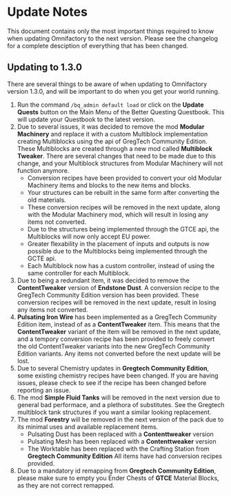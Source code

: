 # Update Notes

This document contains only the most important things required to know when updating Omnifactory to the next version. Please see the changelog for a complete desciption of everything that has been changed.

## Updating to 1.3.0

There are several things to be aware of when updating to Omnifactory version 1.3.0, and will be important to do when you get your world running.

1. Run the command `/bq_admin default load` or click on the **Update Quests** button on the Main Menu of the Better Questing Questbook. This will update your Questbook to the latest version.
2. Due to several issues, it was decided to remove the mod **Modular Machinery** and replace it with a custom Multiblock implementation creating Multiblocks using the api of GregTech Community Edition. These Multiblocks are created through a new mod called **Multiblock Tweaker**. There are several changes that need to be made due to this change, and your Multiblock structures from Modular Machinery will not function anymore.
    - Conversion recipes have been provided to convert your old Modular Machinery items and blocks to the new items and blocks.
    - Your structures can be rebuilt in the same form after converting the old materials.
    - These conversion recipes will be removed in the next update, along with the Modular Machinery mod, which will result in losing any items not converted.
    - Due to the structures being implemented through the GTCE api, the Multiblocks will now only accept EU power.
    - Greater flexability in the placement of inputs and outputs is now possible due to the Multiblocks being implemented through the GCTE api.
    - Each Multiblock now has a custom controller, instead of using the same controller for each Multiblock.
3. Due to being a redundant item, it was decided to remove the **ContentTweaker** version of **Endstone Dust**. A conversion recipe to the GregTech Community Edition version has been provided. These conversion recipes will be removed in the next update, result in losing any items not converted.
4. **Pulsating Iron Wire** has been implemented as a GregTech Community Edition item, instead of as a **ContentTweaker** item. This means that the **ContentTweaker** variant of the item will be removed in the next update, and a tempory conversion recipe has been provided to freely convert the old ContentTweaker variants into the new GregTech Community Edition variants. Any items not converted before the next update will be lost.
5. Due to several Chemistry updates in **Gregtech Community Edition**, some existing chemistry recipes have been changed. If you are having issues, please check to see if the recipe has been changed before reporting an issue.
6. The mod **Simple Fluid Tanks** will be removed in the next version due to general bad performace, and a plethora of substitutes. See the Gregtech multiblock tank structures if you want a similar looking replacement.
7. The mod **Forestry** will be removed in the next version of the pack due to its minimal uses and available replacement items.
    - Pulsating Dust has been replaced with a **Contenttweaker** version
    - Pulsating Mesh has been replaced with a **Contenttweaker** version
    - The Worktable has been replaced with the Crafting Station from **Gregtech Community Edition**
All items have had conversion recipes provided.
8. Due to a mandatory id remapping from **Gregtech Community Edition**, please make sure to empty you Ender Chests of **GTCE** Material Blocks, as they are not correct remapped.